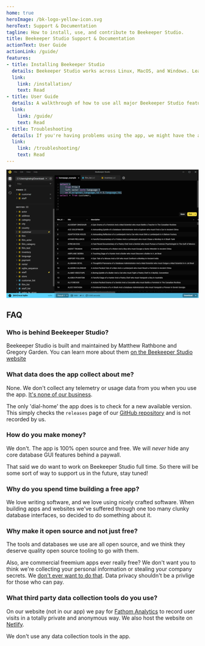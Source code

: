 ```yaml
---
home: true
heroImage: /bk-logo-yellow-icon.svg
heroText: Support & Documentation
tagline: How to install, use, and contribute to Beekeeper Studio.
title: Beekeeper Studio Support & Documentation
actionText: User Guide
actionLink: /guide/
features:
- title: Installing Beekeeper Studio
  details: Beekeeper Studio works across Linux, MacOS, and Windows. Learn how to install it.
  link:
    link: /installation/
    text: Read
- title: User Guide
  details: A walkthrough of how to use all major Beekeeper Studio features (many are awesome).
  link:
    link: /guide/
    text: Read
- title: Troubleshooting
  details: If you're having problems using the app, we might have the answer covered already.
  link:
    link: /troubleshooting/
    text: Read
---
```



![App screenshot](./assets/img/hero.jpg)


## FAQ

### Who is behind Beekeeper Studio?

Beekeeper Studio is built and maintained by Matthew Rathbone and Gregory Garden. You can learn more about them [on the Beekeeper Studio website](https://www.beekeeperstudio.io/about/)

### What data does the app collect about me?

None. We don't collect any telemetry or usage data from you when you use the app. [It's none of our business](https://www.beekeeperstudio.io/mission/).

The only 'dial-home' the app does is to check for a new available version. This simply checks the `releases` page of our [GitHub repository](https://github.com/beekeeper-studio/beekeeper-studio) and is not recorded by us.

### How do you make money?

We don't. The app is 100% open source and free. We will *never* hide any core database GUI features behind a paywall. 

That said we do want to work on Beekeeper Studio full time. So there will be some sort of way to support us in the future, stay tuned!

### Why do you spend time building a free app?

We love writing software, and we love using nicely crafted software. When building apps and websites we've suffered through one too many clunky database interfaces, so decided to do something about it.

### Why make it open source and not just free?

The tools and databases we use are all open source, and we think they deserve quality open source tooling to go with them.

Also, are commercial freemium apps ever really free? We don't want you to think we're collecting your personal information or stealing your company secrets. We [don't ever want to do that][mission]. Data privacy shouldn't be a privlige for those who can pay.

[mission]: https://www.beekeeperstudio.io/mission/


### What third party data collection tools do you use?

On our website (not in our app) we pay for [Fathom Analytics](https://usefathom.com) to record user visits in a totally private and anonymous way. We also host the website on [Netlify](https://netlify.com).

We don't use any data collection tools in the app.
